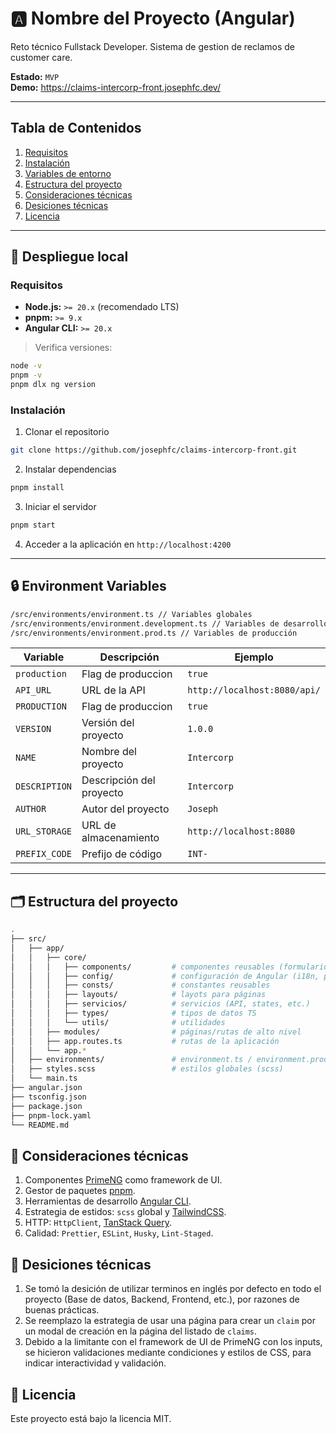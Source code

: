 # 🅰️ Nombre del Proyecto (Angular)

Reto técnico Fullstack Developer. Sistema de gestion de reclamos de customer care.

**Estado:** `MVP`  
**Demo:** https://claims-intercorp-front.josephfc.dev/

---

## Tabla de Contenidos

1. [Requisitos](#requisitos)
2. [Instalación](#instalación)
3. [Variables de entorno](#🔒-environment-variables)
4. [Estructura del proyecto](#🗂️-estructura-del-proyecto)
5. [Consideraciones técnicas](#🔧-consideraciones-técnicas)
6. [Desiciones técnicas](#🤔-desiciones-técnicas)
7. [Licencia](#📝-licencia)

---

## 🚀 Despliegue local

### Requisitos

- **Node.js:** `>= 20.x` (recomendado LTS)
- **pnpm:** `>= 9.x`
- **Angular CLI:** `>= 20.x`

> Verifica versiones:

```bash
node -v
pnpm -v
pnpm dlx ng version
```

### Instalación

1. Clonar el repositorio

```bash
git clone https://github.com/josephfc/claims-intercorp-front.git
```

2. Instalar dependencias

```bash
pnpm install
```

3. Iniciar el servidor

```bash
pnpm start
```

4. Acceder a la aplicación en `http://localhost:4200`

---

## 🔒 Environment Variables

```bash
/src/environments/environment.ts // Variables globales
/src/environments/environment.development.ts // Variables de desarrollo
/src/environments/environment.prod.ts // Variables de producción
```

| Variable      | Descripción              | Ejemplo                      |
| ------------- | ------------------------ | ---------------------------- |
| `production`  | Flag de produccion       | `true`                       |
| `API_URL`     | URL de la API            | `http://localhost:8080/api/` |
| `PRODUCTION`  | Flag de produccion       | `true`                       |
| `VERSION`     | Versión del proyecto     | `1.0.0`                      |
| `NAME`        | Nombre del proyecto      | `Intercorp`                  |
| `DESCRIPTION` | Descripción del proyecto | `Intercorp`                  |
| `AUTHOR`      | Autor del proyecto       | `Joseph`                     |
| `URL_STORAGE` | URL de almacenamiento    | `http://localhost:8080`      |
| `PREFIX_CODE` | Prefijo de código        | `INT-`                       |

---

## 🗂️ Estructura del proyecto

```bash
.
├── src/
│   ├── app/
│   │   ├── core/
│   │   │   ├── components/         # componentes reusables (formularios, widgets, etc.)
│   │   │   ├── config/             # configuración de Angular (i18n, primeng, etc.)
│   │   │   ├── consts/             # constantes reusables
│   │   │   ├── layouts/            # layots para páginas
│   │   │   ├── servicios/          # servicios (API, states, etc.)
│   │   │   ├── types/              # tipos de datos TS
│   │   │   └── utils/              # utilidades
│   │   ├── modules/                # páginas/rutas de alto nivel
│   │   ├── app.routes.ts           # rutas de la aplicación
│   │   └── app.*
│   ├── environments/               # environment.ts / environment.prod.ts / environment.development.ts
│   ├── styles.scss                 # estilos globales (scss)
│   └── main.ts
├── angular.json
├── tsconfig.json
├── package.json
├── pnpm-lock.yaml
└── README.md
```

## 🔧 Consideraciones técnicas

1. Componentes [PrimeNG](https://www.primefaces.org/primeng/) como framework de UI.
2. Gestor de paquetes [pnpm](https://pnpm.io/).
3. Herramientas de desarrollo [Angular CLI](https://cli.angular.io/).
4. Estrategia de estidos: `scss` global y [TailwindCSS](https://tailwindcss.com/).
5. HTTP: `HttpClient`, [TanStack Query](https://tanstack.com/query/v4/docs/overview).
6. Calidad: `Prettier`, `ESLint`, `Husky`, `Lint-Staged`.

## 🤔 Desiciones técnicas

1. Se tomó la desición de utilizar terminos en inglés por defecto en todo el proyecto (Base de datos, Backend, Frontend, etc.), por razones de buenas prácticas.
2. Se reemplazo la estrategia de usar una página para crear un `claim` por un modal de creación en la página del listado de `claims`.
3. Debido a la limitante con el framework de UI de PrimeNG con los inputs, se hicieron validaciones mediante condiciones y estilos de CSS, para indicar interactividad y validación.

## 📝 Licencia

Este proyecto está bajo la licencia MIT.
